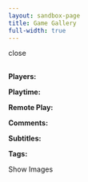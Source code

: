 ```yaml
---
layout: sandbox-page
title: Game Gallery
full-width: true
---
```

<head>
    <link rel="stylesheet" href="jackbox.css">
</head>
<body>
    <div id="game-container"></div>
    <div id="popup" class="popup">
        <div class="popup-content">
            <span class="close-btn material-icons">close</span>
            <h2 id="popup-title"></h2>
            <p id="popup-description"></p>
            <p><strong>Players:</strong> <span id="popup-players"></span></p>
            <p><strong>Playtime:</strong> <span id="popup-playtime"></span></p>
            <p><strong>Remote Play:</strong> <span id="popup-stream-friendly"></span></p>
            <p><strong>Comments:</strong> <span id="popup-stream-friendly-description"></span></p>
            <p><strong>Subtitles:</strong> <span id="popup-subtitles"></span></p>
            <p><strong>Tags:</strong> <span style="text-transform:capitalize;" id="popup-tags"></span></p>
            <a id="popup-show-images-button">Show Images</a>
            <div id="popup-images"></div>
        </div>
    </div>
</body>
<script>
    const apiUrl = "https://raw.githubusercontent.com/AkiraArtuhaxis/JackboxUtility-Server-en/main/api/v2/packs.json";
    const assetsUrl = "https://raw.githubusercontent.com/AkiraArtuhaxis/JackboxUtility-Server-en/refs/heads/main/assets/";
    const blacklistUrl = "https://api.jsonbin.io/v3/b/67e3a6c68960c979a578a94a";
    const gameContainer = document.getElementById("game-container");
    const popupContainer = document.getElementById("popup");
    const imagesContainer = document.getElementById("popup-images");
    const showImagesButton = document.getElementById("popup-show-images-button");

    fetch(blacklistUrl)
        .then(response => response.json())
        .then(blacklistData => {
            fetch(apiUrl)
                .then(response => response.json())
                .then(data => {
                    data.packs.forEach(pack => {
                        pack.games.forEach(game => {
                            if (!blacklistData.record.blacklistedGames.includes(game.id)) {
                                const gameDiv = document.createElement("div");
                                gameDiv.classList.add("game-item");
                                gameDiv.style.backgroundImage = "url(" + assetsUrl + game.background + ")";
                                gameDiv.setAttribute("alt", game.name);
                                gameDiv.addEventListener("click", () => openPopup(game));
                                gameContainer.appendChild(gameDiv);
                            }
                        function openPopup(game) {
                            document.body.style.overflow = "hidden";
                            showImagesButton.style.display = "block";
                            document.getElementById("popup-title").textContent = game.name;
                            document.getElementById("popup-description").textContent = game.game_info.description;
                            document.getElementById("popup-players").textContent = `${game.game_info.players.min} - ${game.game_info.players.max}`;
                            document.getElementById("popup-playtime").textContent = `${game.game_info.playtime.min} - ${game.game_info.playtime.max} minutes`;
                            document.getElementById("popup-stream-friendly").textContent = game.game_info.stream_friendly.replace("_", " ");
                            if (game.game_info.stream_friendly_description == null) {document.getElementById("popup-stream-friendly-description").textContent = "N/A";} 
                            else {document.getElementById("popup-stream-friendly-description").textContent = game.game_info.stream_friendly_description;}
                            if (game.game_info.subtitles == true) {document.getElementById("popup-subtitles").textContent = "Supported";} 
                            else { document.getElementById("popup-subtitles").textContent = "Not Supported";}
                            document.getElementById("popup-tags").textContent = game.game_info.tags.toString().replaceAll(",", " | ");
                        
                            showImagesButton.onclick = () => {
                                imagesContainer.innerHTML = "";
                                showImagesButton.style.display = "none";
                                game.game_info.images.forEach(imgSrc => {
                                    if (imgSrc.endsWith(".mp4")) {
                                        const video = document.createElement("video");
                                        video.src = assetsUrl + imgSrc;
                                        video.controls = true;
                                        video.preload = true;
                                        imagesContainer.appendChild(video);
                                    } else {
                                        const img = document.createElement("img");
                                        img.src = assetsUrl + imgSrc;
                                        imagesContainer.appendChild(img);
                                    }
                                    imagesContainer.style.display = "block";
                                });
                            };
                        popupContainer.style.display = "flex";
                        }
                    });
                });
            })
        document.querySelector(".close-btn").addEventListener("click", () => {
            imagesContainer.style.display = "none";
            popupContainer.style.display = "none";
            document.body.style.overflow = "auto";
            document.querySelector('video').pause();
        });
    });
</script>